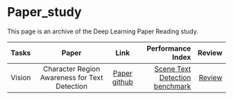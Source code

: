 # Paper_study
This page is an archive of the Deep Learning Paper Reading study.
 
| Tasks | Paper | Link | Performance Index | Review |
|:---------------|:-------------:|:-------------:|-------------:|-------------:|
| Vision | Character Region Awareness for Text Detection | [Paper](https://arxiv.org/pdf/1904.01941.pdf) <br> [github](https://github.com/clovaai/CRAFT-pytorch) | [Scene Text Detection](https://paperswithcode.com/task/scene-text-detection) <br> [benchmark](https://paperswithcode.com/paper/character-region-awareness-for-text-detection) | [Review](https://velog.io/@kunha98/Character-Region-Awareness-for-Text-Detection) |

